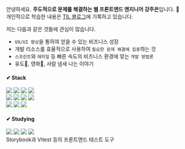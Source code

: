 안녕하세요. **주도적으로 문제를 해결하는 웹 프론트엔드 엔지니어 강주은**입니다. 🌱   
개인적으로 학습한 내용은 [TIL 블로그](https://jooeun-k.github.io/TIL/)에 기록하고 있습니다.   
   
저는 다음과 같은 것들에 관심이 많습니다.
- `UX/UI 향상`을 통하여 얻을 수 있는 비즈니스 성장
- 개발 리소스를 효율적으로 사용하여 `필요한 문제 해결에 집중`하는 것
- `스프린트`와 `애자일` 등 빠른 속도의 비즈니스 환경에 맞는 `개발 방법론`
- 유도🥋, 영화🎥, 사람 냄새 나는 이야기

   

#### ✔ Stack
<img src="https://img.shields.io/badge/JavaScript-F7DF1E?style=flat-square&logo=JavaScript&logoColor=white"/> <img src="https://img.shields.io/badge/TypeScript-3178C6?style=flat-square&logo=TypeScript&logoColor=white"/> <img src="https://img.shields.io/badge/HTML5-E34F26?style=flat-square&logo=HTML5&logoColor=white"/> <img src="https://img.shields.io/badge/CSS3-1572B6?style=flat-square&logo=CSS3&logoColor=white"/><br/>
<img src="https://img.shields.io/badge/React-61DAFB?style=flat-square&logo=React&logoColor=white"/> <img src="https://img.shields.io/badge/Next.js-000000?style=flat-square&logo=Next.js&logoColor=white"/> <img src="https://img.shields.io/badge/GraphQL-E10098?style=flat-square&logo=GraphQL&logoColor=white"/> <img src="https://img.shields.io/badge/Apollo Client-311C87?style=flat-square&logo=Apollo GraphQL&logoColor=white"/><br/>
<img src="https://img.shields.io/badge/jQuery-0769AD?style=flat-square&logo=jQuery&logoColor=white"/> <img src="https://img.shields.io/badge/Scss-CC6699?style=flat-square&logo=Sass&logoColor=white"/> <img src="https://img.shields.io/badge/Emotion-d36ac2?style=flat-square"/>
   
#### ✔ Studying
<img src="https://img.shields.io/badge/GCP-4285F4?style=flat-square&logo=Google Cloud&logoColor=white"/> <img src="https://img.shields.io/badge/AWS-232F3E?style=flat-square&logo=Amazon AWS&logoColor=white"/> <img src="https://img.shields.io/badge/Docker-2496ED?style=flat-square&logo=Docker&logoColor=white"/> <img src="https://img.shields.io/badge/React Native-61DAFB?style=flat-square&logo=React&logoColor=white"/>   
Storybook과 Vitest 등의 프론트엔드 테스트 도구   
</div>
